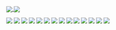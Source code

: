 <a href="https://github.com/anuraghazra/github-readme-stats">
  <img align="center" 
    src="https://github-readme-stats.vercel.app/api?username=MaryamMosstoufi&theme=tokyonight&show_icons=true&include_all_commits=true&hide=stars" 
   />
</a>

<a href="https://github.com/anuraghazra/convoychat">
  <img align="center" 
    src="https://github-readme-stats.vercel.app/api/top-langs/?username=MaryamMosstoufi&theme=nightowl&show_icons=true&count_private=true&hide_title=true" 
  />
</a>
<br/>

![](https://img.shields.io/badge/JavaScript-informational?style=flat-square&logo=javascript&color=gray&logoColor='#f7df1e')
![](https://img.shields.io/badge/Python-informational?style=flat-square&logo=python&color=gray)
![](https://img.shields.io/badge/HTML-informational?style=flat-square&logo=html5&color=gray)
![](https://img.shields.io/badge/CSS-informational?style=flat-square&logo=css3&color=gray)
![](https://img.shields.io/badge/React-informational?style=flat-square&logo=react&color=gray)
![](https://img.shields.io/badge/Node-informational?style=flat-square&logo=node.js&color=gray)
![](https://img.shields.io/badge/SASS-informational?style=flat-square&logo=sass&color=gray)
![](https://img.shields.io/badge/LESS-informational?style=flat-square&logo=less&color=gray)
![](https://img.shields.io/badge/Jest-informational?style=flat-square&logo=jest&color=gray)
![](https://img.shields.io/badge/SQLite-informational?style=flat-square&logo=sqlite&color=gray)
![](https://img.shields.io/badge/Git-informational?style=flat-square&logo=git&color=gray)
![](https://img.shields.io/badge/Redux-informational?style=flat-square&logo=redux&color=gray)
![](https://img.shields.io/badge/Knex-informational?style=flat-square&logo=Knex.js&color=gray)
![](https://img.shields.io/badge/PostgreSQL-informational?style=flat-square&logo=postgresql&color=gray)
